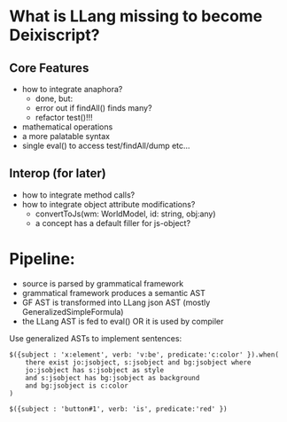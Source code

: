# What is LLang missing to become Deixiscript?

## Core Features

- how to integrate anaphora?
  - done, but:
  - error out if findAll() finds many?
  - refactor test()!!!
- mathematical operations
- a more palatable syntax
- single eval() to access test/findAll/dump etc...

## Interop (for later)

- how to integrate method calls?
- how to integrate object attribute modifications?
  - convertToJs(wm: WorldModel, id: string, obj:any)
  - a concept has a default filler for js-object?

# Pipeline:

- source is parsed by grammatical framework
- grammatical framework produces a semantic AST
- GF AST is transformed into LLang json AST (mostly GeneralizedSimpleFormula)
- the LLang AST is fed to eval() OR it is used by compiler

Use generalized ASTs to implement sentences:

```
$({subject : 'x:element', verb: 'v:be', predicate:'c:color' }).when(
	there exist jo:jsobject, s:jsobject and bg:jsobject where
	jo:jsobject has s:jsobject as style 
	and s:jsobject has bg:jsobject as background
	and bg:jsobject is c:color
)

$({subject : 'button#1', verb: 'is', predicate:'red' })
```
